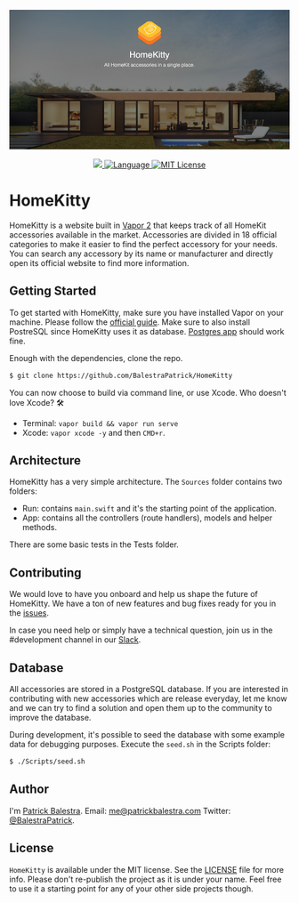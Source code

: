 <p align="center">
    <img src="header.png">
</p>
<p align="center">
  <a href="https://circleci.com/gh/BalestraPatrick/HomeKitty">
    <img src="https://circleci.com/gh/BalestraPatrick/HomeKitty.svg?style=svg">
  </a>
  <a href="https://swift.org">
    <img src="http://img.shields.io/badge/Swift-3.2-brightgreen.svg" alt="Language">
  </a>  <a href="https://github.com/BalestraPatrick/HomeKitty/blob/master/LICENSE.md">
    <img src="https://img.shields.io/badge/license-MIT-blue.svg" alt="MIT License">
  </a>
</p>

# HomeKitty
HomeKitty is a website built in [Vapor 2][1] that keeps track of all HomeKit accessories available in the market. Accessories are divided in 18 official categories to make it easier to find the perfect accessory for your needs. You can search any accessory by its name or manufacturer and directly open its official website to find more information.

## Getting Started
To get started with HomeKitty, make sure you have installed Vapor on your machine. Please follow the [official guide][2]. Make sure to also install PostreSQL since HomeKitty uses it as database. [Postgres app][3] should work fine.

Enough with the dependencies, clone the repo.

```bash
$ git clone https://github.com/BalestraPatrick/HomeKitty
```
You can now choose to build via command line, or use Xcode. Who doesn't love Xcode? 🛠

- Terminal: `vapor build && vapor run serve`
- Xcode: `vapor xcode -y` and then `CMD+r`.

## Architecture
HomeKitty has a very simple architecture. The `Sources` folder contains two folders:

- Run: contains `main.swift` and it's the starting point of the application.
- App: contains all the controllers (route handlers), models and helper methods.

There are some basic tests in the Tests folder. 

## Contributing
We would love to have you onboard and help us shape the future of HomeKitty. We have a ton of new features and bug fixes ready for you in the [issues][4].

In case you need help or simply have a technical question, join us in the #development channel in our [Slack][5].

## Database
All accessories are stored in a PostgreSQL database. If you are interested in contributing with new accessories which are release everyday, let me know and we can try to find a solution and open them up to the community to improve the database.

During development, it's possible to seed the database with some example data for debugging purposes. Execute the `seed.sh` in the Scripts folder:

```bash
$ ./Scripts/seed.sh
```

## Author

I'm [Patrick Balestra][6].
Email: [me@patrickbalestra.com][7]
Twitter: [@BalestraPatrick][8].

## License

`HomeKitty` is available under the MIT license. See the [LICENSE][9] file for more info. 
Please don't re-publish the project as it is under your name. Feel free to use it a starting point for any of your other side projects though.


[1]:	https://github.com/vapor/vapor
[2]:	https://docs.vapor.codes/2.0/getting-started/install-on-macos/
[3]:	http://postgresapp.com
[4]:	https://github.com/BalestraPatrick/HomeKitty/issues
[5]:	https://homekitty-slack.herokuapp.com
[6]:	http://www.patrickbalestra.com
[7]:	mailto:me@patrickbalestra.com
[8]:	http://twitter.com/BalestraPatrick
[9]:	LICENSE